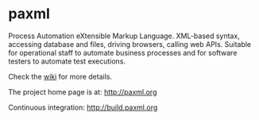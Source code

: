 paxml
=====

Process Automation eXtensible Markup Language. XML-based syntax, accessing database and files, driving browsers, calling web APIs. Suitable for operational staff to automate business processes and for software testers to automate test executions.

Check the [wiki](https://github.com/niuxuetao/paxml/wiki) for more details.

The project home page is at: http://paxml.org

Continuous integration: http://build.paxml.org
